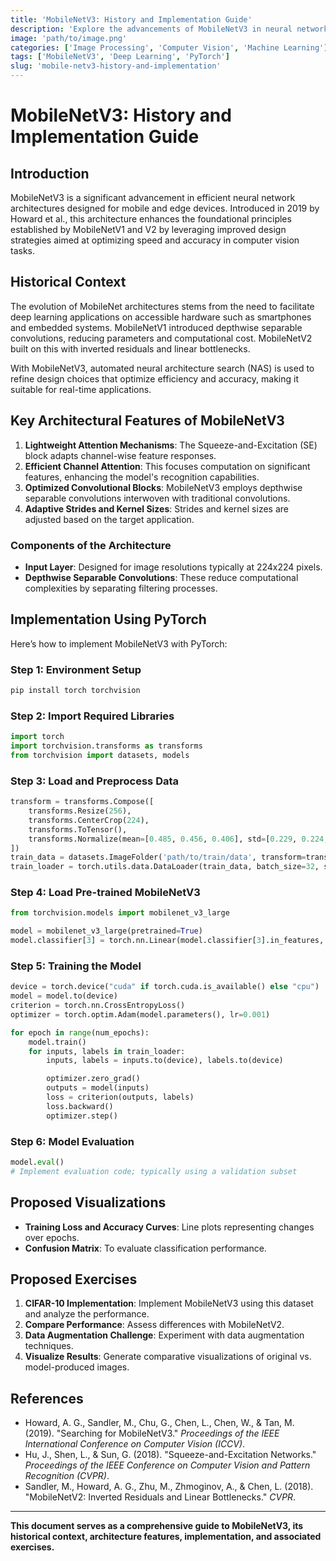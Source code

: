 ```yaml
---
title: 'MobileNetV3: History and Implementation Guide'
description: 'Explore the advancements of MobileNetV3 in neural network architecture, focusing on its efficiency in mobile devices and implementation with PyTorch.'
image: 'path/to/image.png'
categories: ['Image Processing', 'Computer Vision', 'Machine Learning']
tags: ['MobileNetV3', 'Deep Learning', 'PyTorch']
slug: 'mobile-netv3-history-and-implementation'
---
```


# MobileNetV3: History and Implementation Guide

## Introduction
MobileNetV3 is a significant advancement in efficient neural network architectures designed for mobile and edge devices. Introduced in 2019 by Howard et al., this architecture enhances the foundational principles established by MobileNetV1 and V2 by leveraging improved design strategies aimed at optimizing speed and accuracy in computer vision tasks. 

## Historical Context
The evolution of MobileNet architectures stems from the need to facilitate deep learning applications on accessible hardware such as smartphones and embedded systems. MobileNetV1 introduced depthwise separable convolutions, reducing parameters and computational cost. MobileNetV2 built on this with inverted residuals and linear bottlenecks.

With MobileNetV3, automated neural architecture search (NAS) is used to refine design choices that optimize efficiency and accuracy, making it suitable for real-time applications. 

## Key Architectural Features of MobileNetV3
1. **Lightweight Attention Mechanisms**: The Squeeze-and-Excitation (SE) block adapts channel-wise feature responses.
2. **Efficient Channel Attention**: This focuses computation on significant features, enhancing the model's recognition capabilities.
3. **Optimized Convolutional Blocks**: MobileNetV3 employs depthwise separable convolutions interwoven with traditional convolutions.
4. **Adaptive Strides and Kernel Sizes**: Strides and kernel sizes are adjusted based on the target application.

### Components of the Architecture
- **Input Layer**: Designed for image resolutions typically at 224x224 pixels.
- **Depthwise Separable Convolutions**: These reduce computational complexities by separating filtering processes.

## Implementation Using PyTorch
Here’s how to implement MobileNetV3 with PyTorch:

### Step 1: Environment Setup
```bash
pip install torch torchvision
```

### Step 2: Import Required Libraries
```python
import torch
import torchvision.transforms as transforms
from torchvision import datasets, models
```

### Step 3: Load and Preprocess Data
```python
transform = transforms.Compose([
    transforms.Resize(256),
    transforms.CenterCrop(224),
    transforms.ToTensor(),
    transforms.Normalize(mean=[0.485, 0.456, 0.406], std=[0.229, 0.224, 0.225]),
])
train_data = datasets.ImageFolder('path/to/train/data', transform=transform)
train_loader = torch.utils.data.DataLoader(train_data, batch_size=32, shuffle=True)
```

### Step 4: Load Pre-trained MobileNetV3
```python
from torchvision.models import mobilenet_v3_large

model = mobilenet_v3_large(pretrained=True)
model.classifier[3] = torch.nn.Linear(model.classifier[3].in_features, number_of_classes)
```

### Step 5: Training the Model
```python
device = torch.device("cuda" if torch.cuda.is_available() else "cpu")
model = model.to(device)
criterion = torch.nn.CrossEntropyLoss()
optimizer = torch.optim.Adam(model.parameters(), lr=0.001)

for epoch in range(num_epochs):
    model.train()
    for inputs, labels in train_loader:
        inputs, labels = inputs.to(device), labels.to(device)

        optimizer.zero_grad()
        outputs = model(inputs)
        loss = criterion(outputs, labels)
        loss.backward()
        optimizer.step()
```

### Step 6: Model Evaluation
```python
model.eval()
# Implement evaluation code; typically using a validation subset
```

## Proposed Visualizations
- **Training Loss and Accuracy Curves**: Line plots representing changes over epochs.
- **Confusion Matrix**: To evaluate classification performance.

## Proposed Exercises
1. **CIFAR-10 Implementation**: Implement MobileNetV3 using this dataset and analyze the performance.
2. **Compare Performance**: Assess differences with MobileNetV2.
3. **Data Augmentation Challenge**: Experiment with data augmentation techniques.
4. **Visualize Results**: Generate comparative visualizations of original vs. model-produced images.

## References
- Howard, A. G., Sandler, M., Chu, G., Chen, L., Chen, W., & Tan, M. (2019). "Searching for MobileNetV3." *Proceedings of the IEEE International Conference on Computer Vision (ICCV)*.
- Hu, J., Shen, L., & Sun, G. (2018). "Squeeze-and-Excitation Networks." *Proceedings of the IEEE Conference on Computer Vision and Pattern Recognition (CVPR)*.
- Sandler, M., Howard, A. G., Zhu, M., Zhmoginov, A., & Chen, L. (2018). "MobileNetV2: Inverted Residuals and Linear Bottlenecks." *CVPR*.

---

**This document serves as a comprehensive guide to MobileNetV3, its historical context, architecture features, implementation, and associated exercises.**
